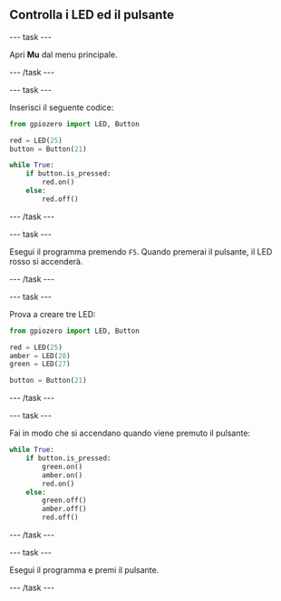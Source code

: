## Controlla i LED ed il pulsante

\--- task \---

Apri **Mu** dal menu principale.

\--- /task \---

\--- task \---

Inserisci il seguente codice:

```python
from gpiozero import LED, Button

red = LED(25)
button = Button(21)

while True:
    if button.is_pressed:
        red.on()
    else:
        red.off()
```

\--- /task \---

\--- task \---

Esegui il programma premendo `F5`. Quando premerai il pulsante, il LED rosso si accenderà.

\--- /task \---

\--- task \---

Prova a creare tre LED:

```python
from gpiozero import LED, Button

red = LED(25)
amber = LED(28)
green = LED(27)

button = Button(21)
```

\--- /task \---

\--- task \---

Fai in modo che si accendano quando viene premuto il pulsante:

```python
while True:
    if button.is_pressed:
        green.on()
        amber.on()
        red.on()
    else:
        green.off()
        amber.off()
        red.off()
```

\--- /task \---

\--- task \---

Esegui il programma e premi il pulsante.

\--- /task \---